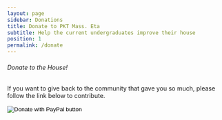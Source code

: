 ```yaml
---
layout: page
sidebar: Donations
title: Donate to PKT Mass. Eta
subtitle: Help the current undergraduates improve their house
position: 1
permalink: /donate
---
```

###### Donate to the House!

If you want to give back to the community that gave you so much, please follow the link below to contribute. 

<form action="https://www.paypal.com/cgi-bin/webscr" method="post" target="_top">
<input type="hidden" name="cmd" value="_donations" />
<input type="hidden" name="business" value="L86A7C6MXVCU2" />
<input type="hidden" name="currency_code" value="USD" />
<input type="image" src="https://www.paypalobjects.com/en_US/i/btn/btn_donateCC_LG.gif" border="0" name="submit" title="PayPal - The safer, easier way to pay online!" alt="Donate with PayPal button" />
<img alt="" border="0" src="https://www.paypal.com/en_US/i/scr/pixel.gif" width="1" height="1" />
</form>